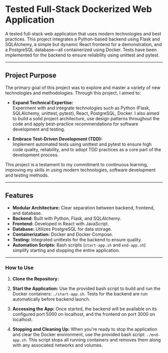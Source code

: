 # Tested Full-Stack Dockerized Web Application

A tested full-stack web application that uses modern technologies and best practices. This project integrates a Python-based backend using Flask and SQLAlchemy, a simple but dynamic React frontend for a demonstration, and a PostgreSQL database—all containerized using Docker. Tests have been implemented for the backend to ensure reliability using unittest and pytest.

---

## Project Purpose 

The primary goal of this project was to explore and master a variety of new technologies and methodologies. Through this project, I aimed to:

- **Expand Technical Expertise:**  
  Experiment with and integrate technologies such as Python (Flask, SQLAlchemy, unittest, pytest), React, PostgreSQL, Docker. I also aimed to build a solid project architecture, use design patterns throughout the code and apply best-practice recommendations for software development and testing.
  
- **Embrace Test-Driven Development (TDD):**  
  Implement automated tests using unittest and pytest to ensure high code quality, reliability, and to adopt TDD practices as a core part of the development process.

This project is a testament to my commitment to continuous learning, improving my skills in using modern technologies, software development and testing methods.

---

## Features

- **Modular Architecture:** Clear separation between backend, frontend, and database.
- **Backend:** Built with Python, Flask, and SQLAlchemy.
- **Frontend:** Developed in React with JavaScript.
- **Database:** Utilizes PostgreSQL for data storage.
- **Containerization:** Docker and Docker Compose.
- **Testing:** Integrated unittests for the backend to ensure quality.
- **Automation Scripts:** Bash scripts (`start-app.sh` and `end-app.sh`) simplify starting and stopping the entire application.

---

### How to Use

1. **Clone the Repository:**
2. **Start the Application:**
Use the provided bash script to build and run the Docker containers: ```./start-app.sh```. Tests for the backend are run automatically before backend launch.


4. **Accessing the App:**
Once started, the backend will be available on its configured port 5000 on localhost, and the frontend on port 3000 on localhost.

5. **Stopping and Cleaning Up:**
When you're ready to stop the application and clear the Docker environment, use the provided bash script: ```./end-app.sh```. This script stops all running containers and removes them along with any associated networks and volumes.


